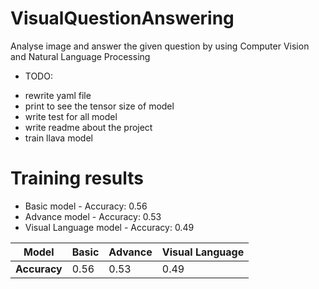 # VisualQuestionAnswering
Analyse image and answer the given question by using Computer Vision and Natural Language Processing

- TODO: 
+ rewrite yaml file
+ print to see the tensor size of model
+ write test for all model
+ write readme about the project
+ train llava model


# Training results
- Basic model - Accuracy: 0.56
- Advance model - Accuracy: 0.53
- Visual Language model - Accuracy: 0.49

| **Model**   | **Basic** | **Advance** | **Visual Language** |
|-------------|-----------|-------------|---------------------|
| **Accuracy**| 0.56      | 0.53        | 0.49                |
